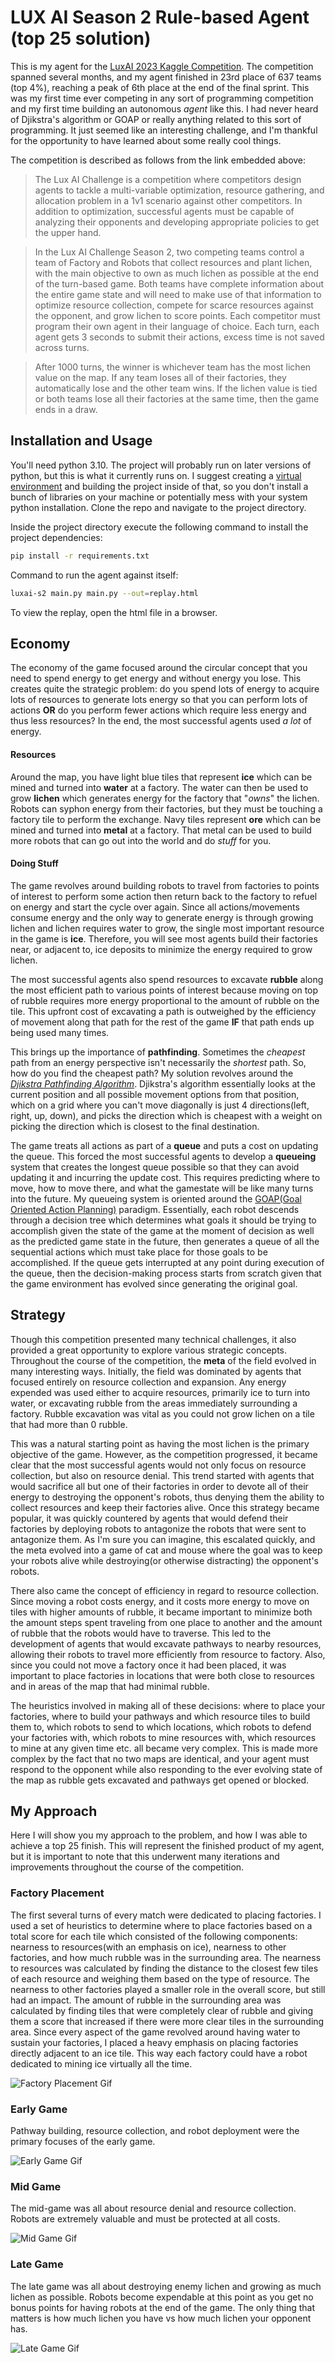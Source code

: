 # LUX AI Season 2 Rule-based Agent (top 25 solution)
This is my agent for the [LuxAI 2023 Kaggle Competition](https://www.kaggle.com/competitions/lux-ai-season-2). 
The competition spanned several months, and my agent finished in 23rd place of 637 teams (top 4%), reaching a peak of 6th place at the end of the final sprint.
This was my first time ever competing in any sort of programming competition and my first time building an autonomous *agent* like this. I had never heard of Djikstra's 
algorithm or GOAP or really anything related to this sort of programming. It just seemed like an interesting challenge, and I'm thankful for the opportunity to have learned
about some really cool things.

The competition is described as follows from the link embedded above:

>The Lux AI Challenge is a competition where competitors design agents to tackle a multi-variable optimization, 
resource gathering, and allocation problem in a 1v1 scenario against other competitors. 
In addition to optimization, successful agents must be capable of analyzing their opponents and 
> developing appropriate policies to get the upper hand.

> In the Lux AI Challenge Season 2, two competing teams control a team of Factory and Robots that collect 
> resources and plant lichen, with the main objective to own as much lichen as possible at the end of the turn-based game. 
> Both teams have complete information about the entire game state and will need to make use of that information 
> to optimize resource collection, compete for scarce resources against the opponent, and grow lichen to score points. 
> Each competitor must program their own agent in their language of choice. Each turn, each agent gets 3 seconds 
> to submit their actions, excess time is not saved across turns.

>After 1000 turns, the winner is whichever team has the most lichen value on the map. 
> If any team loses all of their factories, they automatically lose and the other team wins. 
> If the lichen value is tied or both teams lose all their factories at the same time, then the game ends in a draw.

## Installation and Usage
You'll need python 3.10. The project will probably run on later versions of python, but this is what it currently runs on.
I suggest creating a [virtual environment](https://docs.python.org/3/library/venv.html) and building the project inside of that, so you don't install a bunch of 
libraries on your machine or potentially mess with your system python installation. 
Clone the repo and navigate to the project directory. 

Inside the project directory execute the following command to install the project dependencies:
```bash
pip install -r requirements.txt
```


Command to run the agent against itself:
```bash
luxai-s2 main.py main.py --out=replay.html
```


To view the replay, open the html file in a browser.

## Economy
The economy of the game focused around the circular concept that you need to spend energy to get energy and without energy you lose. This
creates quite the strategic problem: do you spend lots of energy to acquire lots of resources to generate lots energy so that 
you can perform lots of actions **OR** do you perform fewer actions which require less energy and thus less resources? In the 
end, the most successful agents used *a lot* of energy.

#### Resources
Around the map, you have light blue tiles that represent **ice** which can be mined and turned into **water** at a factory. The water can then be 
used to grow **lichen** which generates energy for the factory that "*owns*" the lichen. Robots can syphon energy from their factories, 
but they must be touching a factory tile to perform the exchange. Navy tiles represent **ore** which can be mined and turned into 
**metal** at a factory. That metal can be used to build more robots that can go out into the world and do *stuff* for you.

#### Doing Stuff
The game revolves around building robots to travel from factories to points of interest to perform some action then return back to the 
factory to refuel on energy and start the cycle over again. Since all actions/movements consume energy and the only way to generate energy is through
growing lichen and lichen requires water to grow, the single most important resource in the game is **ice**. Therefore, you will see most agents
build their factories near, or adjacent to, ice deposits to minimize the energy required to grow lichen. 

The most successful agents also spend 
resources to excavate **rubble** along the most efficient path to various points of interest because moving on top of rubble requires more energy proportional
to the amount of rubble on the tile. This upfront cost of excavating a path is outweighed by the efficiency of movement along that path for the rest of the game
**IF** that path ends up being used many times. 

This brings up the importance of **pathfinding**. Sometimes the *cheapest* path from an energy
perspective isn't necessarily the *shortest* path. So, how do you find the cheapest path? My solution revolves around the [*Djikstra Pathfinding Algorithm*](https://en.wikipedia.org/wiki/Dijkstra's_algorithm).
Djikstra's algorithm essentially looks at the current position and all possible movement options from that position, which on a grid where you can't move diagonally 
is just 4 directions(left, right, up, down), and picks the direction which is cheapest with a weight on picking the direction which is closest to the final destination.

The game treats all actions as part of a **queue** and puts a cost on updating the queue. This forced the most successful agents to develop a **queueing** system
that creates the longest queue possible so that they can avoid updating it and incurring the update cost. This requires predicting where to move, how to move there, and what the gamestate
will be like many turns into the future. My queueing system is oriented around the [GOAP(Goal Oriented Action Planning)](https://www.youtube.com/watch?v=gm7K68663rA) paradigm. 
Essentially, each robot descends through a decision tree which determines what 
goals it should be trying to accomplish given the state of the game at the moment of decision as well as the predicted game state in the future, 
then generates a queue of all the sequential actions which must take place for those goals to 
be accomplished. If the queue gets interrupted at any point during execution of the queue, then the decision-making process starts from scratch given that the game environment has 
evolved since generating the original goal. 


## Strategy
Though this competition presented many technical challenges, it also provided a great opportunity to explore various 
strategic concepts. Throughout the course of the competition, the **meta** of the field evolved in many interesting ways.
Initially, the field was dominated by agents that focused entirely on resource collection and expansion. Any energy expended was used
either to acquire resources, primarily ice to turn into water, or excavating rubble from the areas immediately surrounding
a factory. Rubble excavation was vital as you could not grow lichen on a tile that had more than 0 rubble.

This was a natural starting point as having the most lichen is the primary objective of the game. 
However, as the competition progressed, it became clear that the most successful agents would not only focus on resource
collection, but also on resource denial. This trend started with agents that would sacrifice all but one of their factories
in order to devote all of their energy to destroying the opponent's robots, thus denying them the ability to collect resources 
and keep their factories alive. Once this strategy became popular, it was quickly countered by agents that would defend their
factories by deploying robots to antagonize the robots that were sent to antagonize them. As I'm sure you can imagine, this
escalated quickly, and the meta evolved into a game of cat and mouse where the goal was to keep your robots alive while
destroying(or otherwise distracting) the opponent's robots.

There also came the concept of efficiency in regard to resource collection. Since moving a robot costs energy, and it costs 
more energy to move on tiles with higher amounts of rubble, it became important to minimize both the amount steps spent traveling 
from one place to another and the amount of rubble that the robots would have to traverse. This led to the development
of agents that would excavate pathways to nearby resources, allowing their robots to travel more efficiently from resource to factory.
Also, since you could not move a factory once it had been placed, it was important to place factories in locations that
were both close to resources and in areas of the map that had minimal rubble.

The heuristics involved in making all of these decisions: where to place your factories, where to build your pathways and which
resource tiles to build them to, which robots to send to which locations, which robots to defend your factories with, 
which robots to mine resources with, which resources to mine at any given time etc. all became very complex. This is made more 
complex by the fact that no two maps are identical, and your agent must respond to the opponent while also responding to the ever
evolving state of the map as rubble gets excavated and pathways get opened or blocked.

## My Approach
Here I will show you my approach to the problem, and how I was able to achieve a top 25 finish. This will represent the finished
product of my agent, but it is important to note that this underwent many iterations and improvements throughout the course of the competition.

### Factory Placement
The first several turns of every match were dedicated to placing factories. I used a set of heuristics to determine where to place
factories based on a total score for each tile which consisted of the following components: nearness to resources(with an emphasis on ice), 
nearness to other factories, and how much rubble was in the surrounding area. The nearness to resources was calculated by finding the
distance to the closest few tiles of each resource and weighing them based on the type of resource. The nearness to other factories played a
smaller role in the overall score, but still had an impact. The amount of rubble in the surrounding area was calculated by finding tiles that 
were completely clear of rubble and giving them a score that increased if there were more clear tiles in the surrounding area. 
Since every aspect of the game revolved around having water to sustain your factories, I placed a heavy emphasis on placing factories
directly adjacent to an ice tile. This way each factory could have a robot dedicated to mining ice virtually all the time.

![Factory Placement Gif](gifs/factory_placement.gif)

### Early Game
Pathway building, resource collection, and robot deployment were the primary focuses of the early game.

![Early Game Gif](gifs/early_game.gif)

### Mid Game
The mid-game was all about resource denial and resource collection. Robots are extremely valuable and must be protected at all costs.

![Mid Game Gif](gifs/mid_game.gif)

### Late Game
The late game was all about destroying enemy lichen and growing as much lichen as possible. Robots become expendable at this point as
you get no bonus points for having robots at the end of the game. The only thing that matters is how much lichen you have vs how much lichen
your opponent has.

![Late Game Gif](gifs/late_game.gif)
